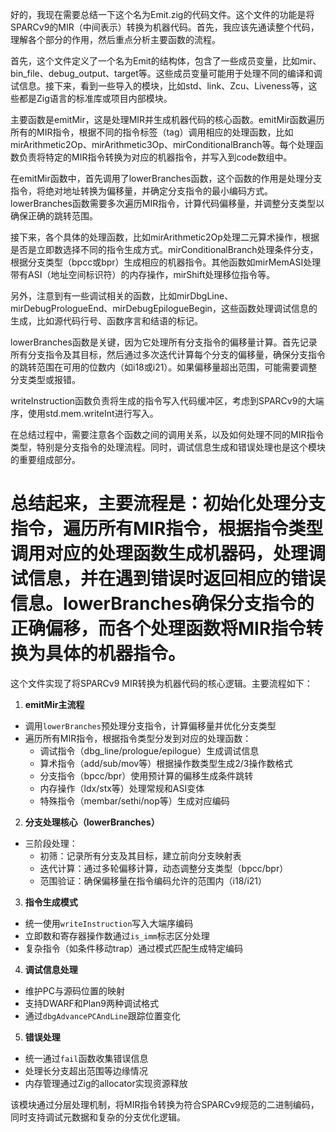 好的，我现在需要总结一下这个名为Emit.zig的代码文件。这个文件的功能是将SPARCv9的MIR（中间表示）转换为机器代码。首先，我应该先通读整个代码，理解各个部分的作用，然后重点分析主要函数的流程。

首先，这个文件定义了一个名为Emit的结构体，包含了一些成员变量，比如mir、bin_file、debug_output、target等。这些成员变量可能用于处理不同的编译和调试信息。接下来，看到一些导入的模块，比如std、link、Zcu、Liveness等，这些都是Zig语言的标准库或项目内部模块。

主要函数是emitMir，这是处理MIR并生成机器代码的核心函数。emitMir函数遍历所有的MIR指令，根据不同的指令标签（tag）调用相应的处理函数，比如mirArithmetic2Op、mirArithmetic3Op、mirConditionalBranch等。每个处理函数负责将特定的MIR指令转换为对应的机器指令，并写入到code数组中。

在emitMir函数中，首先调用了lowerBranches函数，这个函数的作用是处理分支指令，将绝对地址转换为偏移量，并确定分支指令的最小编码方式。lowerBranches函数需要多次遍历MIR指令，计算代码偏移量，并调整分支类型以确保正确的跳转范围。

接下来，各个具体的处理函数，比如mirArithmetic2Op处理二元算术操作，根据是否是立即数选择不同的指令生成方式。mirConditionalBranch处理条件分支，根据分支类型（bpcc或bpr）生成相应的机器指令。其他函数如mirMemASI处理带有ASI（地址空间标识符）的内存操作，mirShift处理移位指令等。

另外，注意到有一些调试相关的函数，比如mirDbgLine、mirDebugPrologueEnd、mirDebugEpilogueBegin，这些函数处理调试信息的生成，比如源代码行号、函数序言和结语的标记。

lowerBranches函数是关键，因为它处理所有分支指令的偏移量计算。首先记录所有分支指令及其目标，然后通过多次迭代计算每个分支的偏移量，确保分支指令的跳转范围在可用的位数内（如i18或i21）。如果偏移量超出范围，可能需要调整分支类型或报错。

writeInstruction函数负责将生成的指令写入代码缓冲区，考虑到SPARCv9的大端序，使用std.mem.writeInt进行写入。

在总结过程中，需要注意各个函数之间的调用关系，以及如何处理不同的MIR指令类型，特别是分支指令的处理流程。同时，调试信息生成和错误处理也是这个模块的重要组成部分。

总结起来，主要流程是：初始化处理分支指令，遍历所有MIR指令，根据指令类型调用对应的处理函数生成机器码，处理调试信息，并在遇到错误时返回相应的错误信息。lowerBranches确保分支指令的正确偏移，而各个处理函数将MIR指令转换为具体的机器指令。
================================================
这个文件实现了将SPARCv9 MIR转换为机器代码的核心逻辑。主要流程如下：

1. **emitMir主流程**
- 调用`lowerBranches`预处理分支指令，计算偏移量并优化分支类型
- 遍历所有MIR指令，根据指令类型分发到对应的处理函数：
   - 调试指令（dbg_line/prologue/epilogue）生成调试信息
   - 算术指令（add/sub/mov等）根据操作数类型生成2/3操作数格式
   - 分支指令（bpcc/bpr）使用预计算的偏移生成条件跳转
   - 内存操作（ldx/stx等）处理常规和ASI变体
   - 特殊指令（membar/sethi/nop等）生成对应编码

2. **分支处理核心（lowerBranches）**
- 三阶段处理：
   - 初筛：记录所有分支及其目标，建立前向分支映射表
   - 迭代计算：通过多轮偏移计算，动态调整分支类型（bpcc/bpr）
   - 范围验证：确保偏移量在指令编码允许的范围内（i18/i21）

3. **指令生成模式**
- 统一使用`writeInstruction`写入大端序编码
- 立即数和寄存器操作数通过`is_imm`标志区分处理
- 复杂指令（如条件移动trap）通过模式匹配生成特定编码

4. **调试信息处理**
- 维护PC与源码位置的映射
- 支持DWARF和Plan9两种调试格式
- 通过`dbgAdvancePCAndLine`跟踪位置变化

5. **错误处理**
- 统一通过`fail`函数收集错误信息
- 处理长分支超出范围等边缘情况
- 内存管理通过Zig的allocator实现资源释放

该模块通过分层处理机制，将MIR指令转换为符合SPARCv9规范的二进制编码，同时支持调试元数据和复杂的分支优化逻辑。